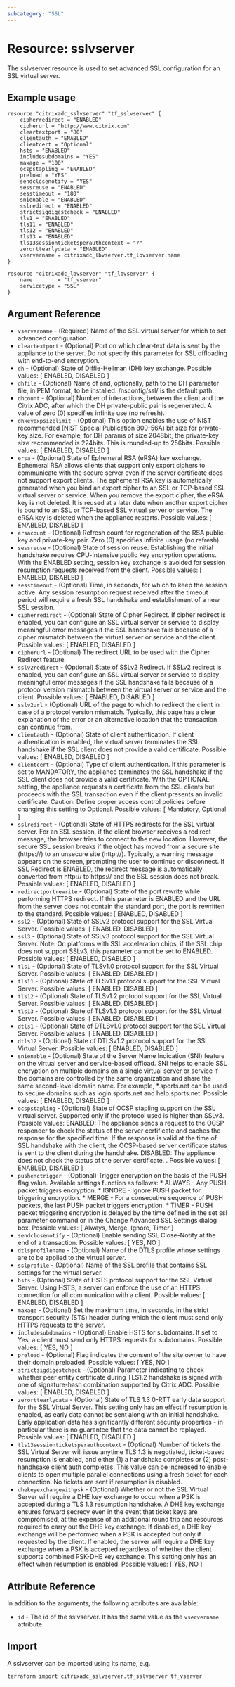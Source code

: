 ```yaml
---
subcategory: "SSL"
---
```


# Resource: sslvserver

The sslvserver resource is used to set advanced SSL configuration for an SSL virtual server.


## Example usage

```hcl
resource "citrixadc_sslvserver" "tf_sslvserver" {
	cipherredirect = "ENABLED"
	cipherurl = "http://www.citrix.com"
	cleartextport = "80"
	clientauth = "ENABLED"
	clientcert = "Optional"
	hsts = "ENABLED"
	includesubdomains = "YES"
	maxage = "100"
	ocspstapling = "ENABLED"
	preload = "YES"
	sendclosenotify = "YES"
	sessreuse = "ENABLED"
	sesstimeout = "180"
	snienable = "ENABLED"
	sslredirect = "ENABLED"
	strictsigdigestcheck = "ENABLED"
	tls1 = "ENABLED"
	tls11 = "ENABLED"
	tls12 = "ENABLED"
	tls13 = "ENABLED"
	tls13sessionticketsperauthcontext = "7"
	zerorttearlydata = "ENABLED"
	vservername = citrixadc_lbvserver.tf_lbvserver.name
}

resource "citrixadc_lbvserver" "tf_lbvserver" {
	name        = "tf_vserver"
	servicetype = "SSL"
}
```


## Argument Reference

* `vservername` - (Required) Name of the SSL virtual server for which to set advanced configuration.
* `cleartextport` - (Optional) Port on which clear-text data is sent by the appliance to the server. Do not specify this parameter for SSL offloading with end-to-end encryption.
* `dh` - (Optional) State of Diffie-Hellman (DH) key exchange. Possible values: [ ENABLED, DISABLED ]
* `dhfile` - (Optional) Name of and, optionally, path to the DH parameter file, in PEM format, to be installed. /nsconfig/ssl/ is the default path.
* `dhcount` - (Optional) Number of interactions, between the client and the Citrix ADC, after which the DH private-public pair is regenerated. A value of zero (0) specifies infinite use (no refresh).
* `dhkeyexpsizelimit` - (Optional) This option enables the use of NIST recommended (NIST Special Publication 800-56A) bit size for private-key size. For example, for DH params of size 2048bit, the private-key size recommended is 224bits. This is rounded-up to 256bits. Possible values: [ ENABLED, DISABLED ]
* `ersa` - (Optional) State of Ephemeral RSA (eRSA) key exchange. Ephemeral RSA allows clients that support only export ciphers to communicate with the secure server even if the server certificate does not support export clients. The ephemeral RSA key is automatically generated when you bind an export cipher to an SSL or TCP-based SSL virtual server or service. When you remove the export cipher, the eRSA key is not deleted. It is reused at a later date when another export cipher is bound to an SSL or TCP-based SSL virtual server or service. The eRSA key is deleted when the appliance restarts. Possible values: [ ENABLED, DISABLED ]
* `ersacount` - (Optional) Refresh count for regeneration of the RSA public-key and private-key pair. Zero (0) specifies infinite usage (no refresh).
* `sessreuse` - (Optional) State of session reuse. Establishing the initial handshake requires CPU-intensive public key encryption operations. With the ENABLED setting, session key exchange is avoided for session resumption requests received from the client. Possible values: [ ENABLED, DISABLED ]
* `sesstimeout` - (Optional) Time, in seconds, for which to keep the session active. Any session resumption request received after the timeout period will require a fresh SSL handshake and establishment of a new SSL session.
* `cipherredirect` - (Optional) State of Cipher Redirect. If cipher redirect is enabled, you can configure an SSL virtual server or service to display meaningful error messages if the SSL handshake fails because of a cipher mismatch between the virtual server or service and the client. Possible values: [ ENABLED, DISABLED ]
* `cipherurl` - (Optional) The redirect URL to be used with the Cipher Redirect feature.
* `sslv2redirect` - (Optional) State of SSLv2 Redirect. If SSLv2 redirect is enabled, you can configure an SSL virtual server or service to display meaningful error messages if the SSL handshake fails because of a protocol version mismatch between the virtual server or service and the client. Possible values: [ ENABLED, DISABLED ]
* `sslv2url` - (Optional) URL of the page to which to redirect the client in case of a protocol version mismatch. Typically, this page has a clear explanation of the error or an alternative location that the transaction can continue from.
* `clientauth` - (Optional) State of client authentication. If client authentication is enabled, the virtual server terminates the SSL handshake if the SSL client does not provide a valid certificate. Possible values: [ ENABLED, DISABLED ]
* `clientcert` - (Optional) Type of client authentication. If this parameter is set to MANDATORY, the appliance terminates the SSL handshake if the SSL client does not provide a valid certificate. With the OPTIONAL setting, the appliance requests a certificate from the SSL clients but proceeds with the SSL transaction even if the client presents an invalid certificate. Caution: Define proper access control policies before changing this setting to Optional. Possible values: [ Mandatory, Optional ]
* `sslredirect` - (Optional) State of HTTPS redirects for the SSL virtual server. For an SSL session, if the client browser receives a redirect message, the browser tries to connect to the new location. However, the secure SSL session breaks if the object has moved from a secure site (https://) to an unsecure site (http://). Typically, a warning message appears on the screen, prompting the user to continue or disconnect. If SSL Redirect is ENABLED, the redirect message is automatically converted from http:// to https:// and the SSL session does not break. Possible values: [ ENABLED, DISABLED ]
* `redirectportrewrite` - (Optional) State of the port rewrite while performing HTTPS redirect. If this parameter is ENABLED and the URL from the server does not contain the standard port, the port is rewritten to the standard. Possible values: [ ENABLED, DISABLED ]
* `ssl2` - (Optional) State of SSLv2 protocol support for the SSL Virtual Server. Possible values: [ ENABLED, DISABLED ]
* `ssl3` - (Optional) State of SSLv3 protocol support for the SSL Virtual Server. Note: On platforms with SSL acceleration chips, if the SSL chip does not support SSLv3, this parameter cannot be set to ENABLED. Possible values: [ ENABLED, DISABLED ]
* `tls1` - (Optional) State of TLSv1.0 protocol support for the SSL Virtual Server. Possible values: [ ENABLED, DISABLED ]
* `tls11` - (Optional) State of TLSv1.1 protocol support for the SSL Virtual Server. Possible values: [ ENABLED, DISABLED ]
* `tls12` - (Optional) State of TLSv1.2 protocol support for the SSL Virtual Server. Possible values: [ ENABLED, DISABLED ]
* `tls13` - (Optional) State of TLSv1.3 protocol support for the SSL Virtual Server. Possible values: [ ENABLED, DISABLED ]
* `dtls1` - (Optional) State of DTLSv1.0 protocol support for the SSL Virtual Server. Possible values: [ ENABLED, DISABLED ]
* `dtls12` - (Optional) State of DTLSv1.2 protocol support for the SSL Virtual Server. Possible values: [ ENABLED, DISABLED ]
* `snienable` - (Optional) State of the Server Name Indication (SNI) feature on the virtual server and service-based offload. SNI helps to enable SSL encryption on multiple domains on a single virtual server or service if the domains are controlled by the same organization and share the same second-level domain name. For example, *.sports.net can be used to secure domains such as login.sports.net and help.sports.net. Possible values: [ ENABLED, DISABLED ]
* `ocspstapling` - (Optional) State of OCSP stapling support on the SSL virtual server. Supported only if the protocol used is higher than SSLv3. Possible values: ENABLED: The appliance sends a request to the OCSP responder to check the status of the server certificate and caches the response for the specified time. If the response is valid at the time of SSL handshake with the client, the OCSP-based server certificate status is sent to the client during the handshake. DISABLED: The appliance does not check the status of the server certificate. . Possible values: [ ENABLED, DISABLED ]
* `pushenctrigger` - (Optional) Trigger encryption on the basis of the PUSH flag value. Available settings function as follows: * ALWAYS - Any PUSH packet triggers encryption. * IGNORE - Ignore PUSH packet for triggering encryption. * MERGE - For a consecutive sequence of PUSH packets, the last PUSH packet triggers encryption. * TIMER - PUSH packet triggering encryption is delayed by the time defined in the set ssl parameter command or in the Change Advanced SSL Settings dialog box. Possible values: [ Always, Merge, Ignore, Timer ]
* `sendclosenotify` - (Optional) Enable sending SSL Close-Notify at the end of a transaction. Possible values: [ YES, NO ]
* `dtlsprofilename` - (Optional) Name of the DTLS profile whose settings are to be applied to the virtual server.
* `sslprofile` - (Optional) Name of the SSL profile that contains SSL settings for the virtual server.
* `hsts` - (Optional) State of HSTS protocol support for the SSL Virtual Server. Using HSTS, a server can enforce the use of an HTTPS connection for all communication with a client. Possible values: [ ENABLED, DISABLED ]
* `maxage` - (Optional) Set the maximum time, in seconds, in the strict transport security (STS) header during which the client must send only HTTPS requests to the server.
* `includesubdomains` - (Optional) Enable HSTS for subdomains. If set to Yes, a client must send only HTTPS requests for subdomains. Possible values: [ YES, NO ]
* `preload` - (Optional) Flag indicates the consent of the site owner to have their domain preloaded. Possible values: [ YES, NO ]
* `strictsigdigestcheck` - (Optional) Parameter indicating to check whether peer entity certificate during TLS1.2 handshake is signed with one of signature-hash combination supported by Citrix ADC. Possible values: [ ENABLED, DISABLED ]
* `zerorttearlydata` - (Optional) State of TLS 1.3 0-RTT early data support for the SSL Virtual Server. This setting only has an effect if resumption is enabled, as early data cannot be sent along with an initial handshake. Early application data has significantly different security properties - in particular there is no guarantee that the data cannot be replayed. Possible values: [ ENABLED, DISABLED ]
* `tls13sessionticketsperauthcontext` - (Optional) Number of tickets the SSL Virtual Server will issue anytime TLS 1.3 is negotiated, ticket-based resumption is enabled, and either (1) a handshake completes or (2) post-handhsake client auth completes. This value can be increased to enable clients to open multiple parallel connections using a fresh ticket for each connection. No tickets are sent if resumption is disabled.
* `dhekeyexchangewithpsk` - (Optional) Whether or not the SSL Virtual Server will require a DHE key exchange to occur when a PSK is accepted during a TLS 1.3 resumption handshake. A DHE key exchange ensures forward secrecy even in the event that ticket keys are compromised, at the expense of an additional round trip and resources required to carry out the DHE key exchange. If disabled, a DHE key exchange will be performed when a PSK is accepted but only if requested by the client. If enabled, the server will require a DHE key exchange when a PSK is accepted regardless of whether the client supports combined PSK-DHE key exchange. This setting only has an effect when resumption is enabled. Possible values: [ YES, NO ]


## Attribute Reference

In addition to the arguments, the following attributes are available:

* `id` - The id of the sslvserver. It has the same value as the `vservername` attribute.


## Import

A sslvserver can be imported using its name, e.g.

```shell
terraform import citrixadc_sslvserver.tf_sslvserver tf_vserver
```
